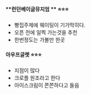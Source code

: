 #### **런던베이글뮤지엄 ** ⭐⭐⭐
- 빵집주제에 웨이팅이 기가막히다. 
- 오픈 전에 일찍 가는것을 추천
- 한번정도는 가볼만 한곳

#### **아우프글렛** ⭐⭐⭐
- 지점이 많다
- 크로플 원조라고 한다
- 아이스크림이 쫀쫀하다고 들음